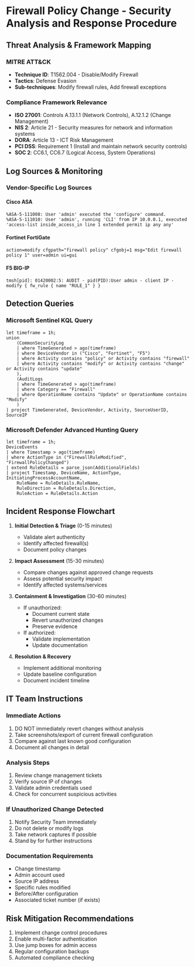 # Firewall Policy Change - Security Analysis and Response Procedure

## Threat Analysis & Framework Mapping

### MITRE ATT&CK
- **Technique ID**: T1562.004 - Disable/Modify Firewall
- **Tactics**: Defense Evasion
- **Sub-techniques**: Modify firewall rules, Add firewall exceptions

### Compliance Framework Relevance
- **ISO 27001**: Controls A.13.1.1 (Network Controls), A.12.1.2 (Change Management)
- **NIS 2**: Article 21 - Security measures for network and information systems
- **DORA**: Article 13 - ICT Risk Management
- **PCI DSS**: Requirement 1 (Install and maintain network security controls)
- **SOC 2**: CC6.1, CC6.7 (Logical Access, System Operations)

## Log Sources & Monitoring

### Vendor-Specific Log Sources

#### Cisco ASA
```
%ASA-5-111008: User 'admin' executed the 'configure' command.
%ASA-5-111010: User 'admin', running 'CLI' from IP 10.0.0.1, executed 'access-list inside_access_in line 1 extended permit ip any any'
```

#### Fortinet FortiGate
```
action=modify cfgpath="firewall policy" cfgobj=1 msg="Edit firewall policy 1" user=admin ui=gui
```

#### F5 BIG-IP
```
tmsh[pid]: 01420002:5: AUDIT - pid(PID):User admin - client IP - modify { fw_rule { name "RULE_1" } }
```

## Detection Queries

### Microsoft Sentinel KQL Query
```kql
let timeframe = 1h;
union 
    (CommonSecurityLog
    | where TimeGenerated > ago(timeframe)
    | where DeviceVendor in ("Cisco", "Fortinet", "F5")
    | where Activity contains "policy" or Activity contains "firewall"
    | where Activity contains "modify" or Activity contains "change" or Activity contains "update"
    ),
    (AuditLogs
    | where TimeGenerated > ago(timeframe)
    | where Category == "Firewall"
    | where OperationName contains "Update" or OperationName contains "Modify"
    )
| project TimeGenerated, DeviceVendor, Activity, SourceUserID, SourceIP

```

### Microsoft Defender Advanced Hunting Query
```kql
let timeframe = 1h;
DeviceEvents
| where Timestamp > ago(timeframe)
| where ActionType in ("FirewallRuleModified", "FirewallPolicyChanged")
| extend RuleDetails = parse_json(AdditionalFields)
| project Timestamp, DeviceName, ActionType, InitiatingProcessAccountName, 
    RuleName = RuleDetails.RuleName,
    RuleDirection = RuleDetails.Direction,
    RuleAction = RuleDetails.Action
```

## Incident Response Flowchart

1. **Initial Detection & Triage** (0-15 minutes)
   - Validate alert authenticity
   - Identify affected firewall(s)
   - Document policy changes

2. **Impact Assessment** (15-30 minutes)
   - Compare changes against approved change requests
   - Assess potential security impact
   - Identify affected systems/services

3. **Containment & Investigation** (30-60 minutes)
   - If unauthorized:
     - Document current state
     - Revert unauthorized changes
     - Preserve evidence
   - If authorized:
     - Validate implementation
     - Update documentation

4. **Resolution & Recovery**
   - Implement additional monitoring
   - Update baseline configuration
   - Document incident timeline

## IT Team Instructions

### Immediate Actions
1. DO NOT immediately revert changes without analysis
2. Take screenshots/export of current firewall configuration
3. Compare against last known good configuration
4. Document all changes in detail

### Analysis Steps
1. Review change management tickets
2. Verify source IP of changes
3. Validate admin credentials used
4. Check for concurrent suspicious activities

### If Unauthorized Change Detected
1. Notify Security Team immediately
2. Do not delete or modify logs
3. Take network captures if possible
4. Stand by for further instructions

### Documentation Requirements
- Change timestamp
- Admin account used
- Source IP address
- Specific rules modified
- Before/After configuration
- Associated ticket number (if exists)

## Risk Mitigation Recommendations

1. Implement change control procedures
2. Enable multi-factor authentication
3. Use jump boxes for admin access
4. Regular configuration backups
5. Automated compliance checking